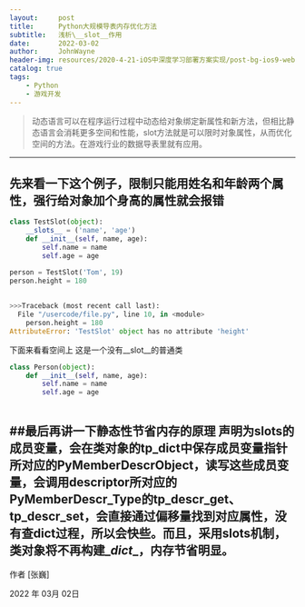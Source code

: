 ```yaml
---
layout:     post
title:      Python大规模导表内存优化方法
subtitle:   浅析\__slot__作用
date:       2022-03-02
author:     JohnWayne
header-img: resources/2020-4-21-iOS中深度学习部署方案实现/post-bg-ios9-web.jpg
catalog: true
tags:
    - Python
    - 游戏开发
---
```


>动态语言可以在程序运行过程中动态给对象绑定新属性和新方法，但相比静态语言会消耗更多空间和性能，slot方法就是可以限时对象属性，从而优化空间的方法。在游戏行业的数据导表里就有应用。

------


## 先来看一下这个例子，限制只能用姓名和年龄两个属性，强行给对象加个身高的属性就会报错
```python
class TestSlot(object):
    __slots__ = ('name', 'age')
    def __init__(self, name, age):
        self.name = name
        self.age = age

person = TestSlot('Tom', 19)
person.height = 180
    
    
>>>Traceback (most recent call last):
  File "/usercode/file.py", line 10, in <module>
    person.height = 180
AttributeError: 'TestSlot' object has no attribute 'height'
```
下面来看看空间上
这是一个没有\__slot__的普通类
```python
class Person(object):
    def __init__(self, name, age):
        self.name = name
        self.age = age
        
```

##最后再讲一下静态性节省内存的原理
声明为slots的成员变量，会在类对象的tp_dict中保存成员变量指针所对应的PyMemberDescrObject，读写这些成员变量，会调用descriptor所对应的PyMemberDescr_Type的tp_descr_get、tp_descr_set，会直接通过偏移量找到对应属性，没有查dict过程，所以会快些。而且，采用slots机制，类对象将不再构建\__dict__，内存节省明显。
------

作者 [张巍]

2022 年 03月 02日    


